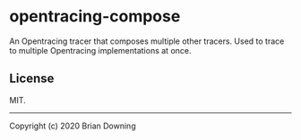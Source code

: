# opentracing-compose

An Opentracing tracer that composes multiple other tracers.
Used to trace to multiple Opentracing implementations at once.

## License

MIT.

---
Copyright (c) 2020 Brian Downing
